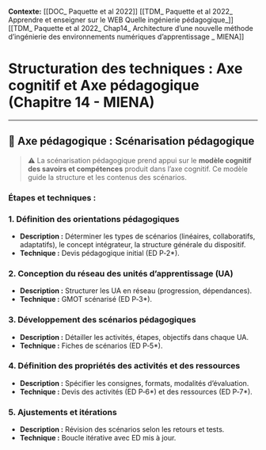 
**Contexte:**
[[DOC_ Paquette et al 2022]]
[[TDM_ Paquette et al 2022_ Apprendre et enseigner sur le WEB Quelle ingénierie pédagogique_]]
[[TDM_ Paquette et al 2022_ Chap14_ Architecture d’une nouvelle méthode d’ingénierie des environnements numériques d’apprentissage _ MIENA]]

# Structuration des techniques : Axe cognitif et Axe pédagogique (Chapitre 14 - MIENA)


---

## 🔹 Axe pédagogique : Scénarisation pédagogique

> ⚠️ La scénarisation pédagogique prend appui sur le **modèle cognitif des savoirs et compétences** produit dans l’axe cognitif. Ce modèle guide la structure et les contenus des scénarios.

### Étapes et techniques :

### 1. Définition des orientations pédagogiques
- **Description :** Déterminer les types de scénarios (linéaires, collaboratifs, adaptatifs), le concept intégrateur, la structure générale du dispositif.
- **Technique :** Devis pédagogique initial (ED P‑2*).

### 2. Conception du réseau des unités d’apprentissage (UA)
- **Description :** Structurer les UA en réseau (progression, dépendances).
- **Technique :** GMOT scénarisé (ED P‑3*).

### 3. Développement des scénarios pédagogiques
- **Description :** Détailler les activités, étapes, objectifs dans chaque UA.
- **Technique :** Fiches de scénarios (ED P‑5*).

### 4. Définition des propriétés des activités et des ressources
- **Description :** Spécifier les consignes, formats, modalités d’évaluation.
- **Technique :** Devis des activités (ED P‑6*) et des ressources (ED P‑7*).

### 5. Ajustements et itérations
- **Description :** Révision des scénarios selon les retours et tests.
- **Technique :** Boucle itérative avec ED mis à jour.
